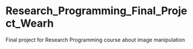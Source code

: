 # Research_Programming_Final_Project_Wearh
Final project for Research Programming course about image manipulation
